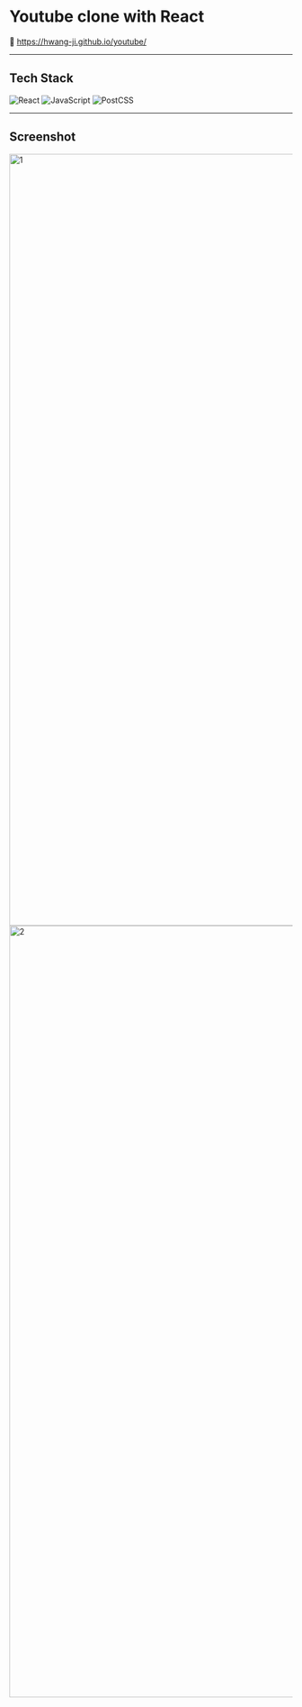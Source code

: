 # Youtube clone with React

🔗 https://hwang-ji.github.io/youtube/

---

## Tech Stack

<img src="https://img.shields.io/badge/React-20232A?style=for-the-badge&logo=react&logoColor=61DAFB" alt="React"/> <img src="https://img.shields.io/badge/JavaScript-F7DF1E?style=for-the-badge&logo=javascript&logoColor=black" alt="JavaScript"/> <img src="https://img.shields.io/badge/PostCSS-DD3A0A?style=for-the-badge&logo=PostCSS&logoColor=white" alt="PostCSS"/>

---

## Screenshot

<img width="1370" alt="1" src="https://user-images.githubusercontent.com/79661326/113647962-cb187200-96c6-11eb-98bd-ee4566fed934.png">
<img width="1370" alt="2" src="https://user-images.githubusercontent.com/79661326/113647977-d1a6e980-96c6-11eb-9a54-e03433108094.png">
